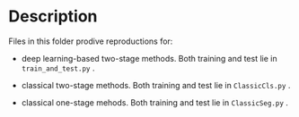 # Description

Files in this folder prodive reproductions for:

- deep learning-based two-stage methods. Both training and test lie in `train_and_test.py` .

- classical two-stage methods. Both training and test lie in `ClassicCls.py` .

- classical one-stage mehods. Both training and test lie in `ClassicSeg.py` .


